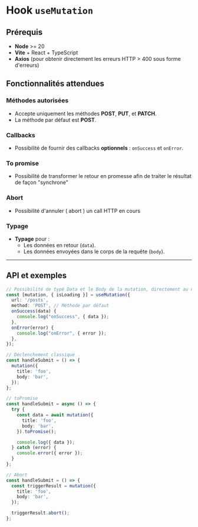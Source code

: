 
# Hook `useMutation`

## Prérequis
- **Node** >= 20
- **Vite** + React + TypeScript
- **Axios** (pour obtenir directement les erreurs HTTP > 400 sous forme d'erreurs)

## Fonctionnalités attendues

### Méthodes autorisées
- Accepte uniquement les méthodes **POST**, **PUT**, et **PATCH**.
- La méthode par défaut est **POST**.

### Callbacks
- Possibilité de fournir des callbacks **optionnels** : `onSuccess` et `onError`.

### To promise
- Possibilité de transformer le retour en promesse afin de traiter le résultat de façon "synchrone"

### Abort
- Possibilité d'annuler ( abort ) un call HTTP en cours

### Typage
- **Typage** pour :
  - Les données en retour (`data`).
  - Les données envoyées dans le corps de la requête (`body`).

---

## API et exemples

```typescript
// Possibilité de typé Data et le Body de la mutation, directement au niveau du hook
const [mutation, { isLoading }] = useMutation({
  url: '/posts',
  method: 'POST', // Méthode par défaut
  onSuccess(data) {
    console.log("onSuccess", { data });
  },
  onError(error) {
    console.log("onError", { error });
  },
});

// Déclenchement classique
const handleSubmit = () => {
  mutation({
    title: 'foo',
    body: 'bar',
  });
};

// toPromise
const handleSubmit = async () => {
  try {
    const data = await mutation({
      title: 'foo',
      body: 'bar',
    }).toPromise();

    console.log({ data });
  } catch (error) {
    console.error({ error });
  }
};

// Abort
const handleSubmit = () => {
  const triggerResult = mutation({
    title: 'foo',
    body: 'bar',
  });

  triggerResult.abort();
};
